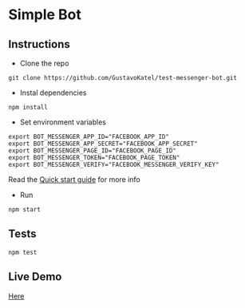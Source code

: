 # Simple Bot

## Instructions

* Clone the repo

```
git clone https://github.com/GustavoKatel/test-messenger-bot.git
```

* Instal dependencies

```
npm install
```

* Set environment variables

```
export BOT_MESSENGER_APP_ID="FACEBOOK_APP_ID"
export BOT_MESSENGER_APP_SECRET="FACEBOOK_APP_SECRET"
export BOT_MESSENGER_PAGE_ID="FACEBOOK_PAGE_ID"
export BOT_MESSENGER_TOKEN="FACEBOOK_PAGE_TOKEN"
export BOT_MESSENGER_VERIFY="FACEBOOK_MESSENGER_VERIFY_KEY"
```

Read the [Quick start guide](https://developers.facebook.com/docs/messenger-platform/quickstart) for more info

* Run

```
npm start
```

## Tests
```
npm test
```

## Live Demo

[Here](https://test-messenger42.herokuapp.com)
